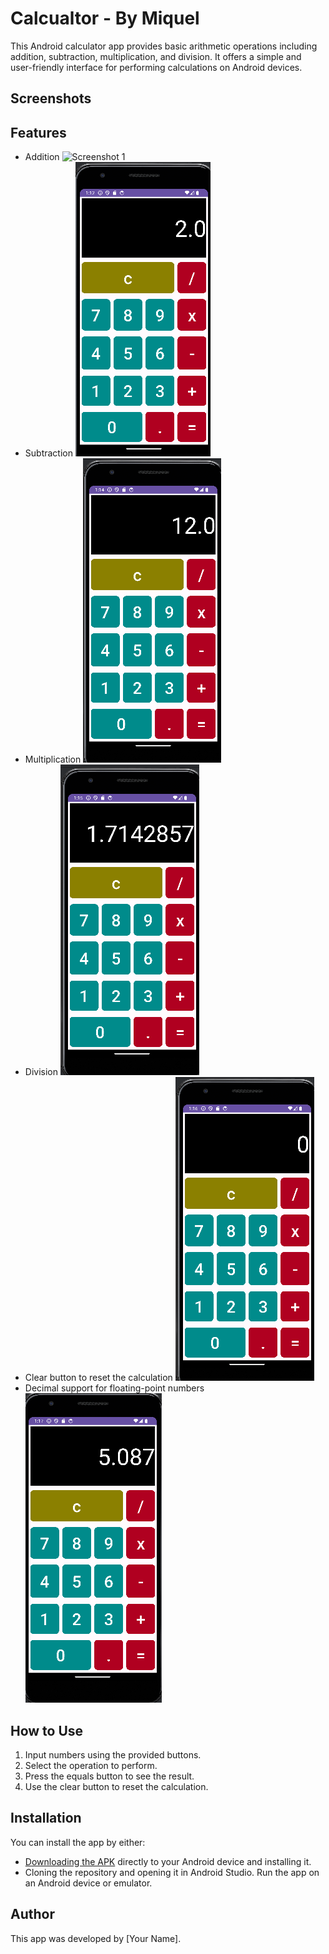 # Calcualtor - By Miquel
This Android calculator app provides basic arithmetic operations including addition, subtraction, multiplication, and division. It offers a simple and user-friendly interface for performing calculations on Android devices.

## Screenshots



## Features

- Addition
![Screenshot 1](images/Addition.png)
- Subtraction
![Screenshot 2](images/Subtraction.png)
- Multiplication
  ![Screenshot 3](images/Multiplication.png)
- Division
![Screenshot 3](images/Division.png)
- Clear button to reset the calculation
![Screenshot 2](images/Clear.png)
- Decimal support for floating-point numbers
![Screenshot 3](images/Decimal.png)

## How to Use

1. Input numbers using the provided buttons.
2. Select the operation to perform.
3. Press the equals button to see the result.
4. Use the clear button to reset the calculation.

## Installation

You can install the app by either:
- [Downloading the APK](calculator_app.apk) directly to your Android device and installing it.
- Cloning the repository and opening it in Android Studio. Run the app on an Android device or emulator.

## Author

This app was developed by [Your Name].


